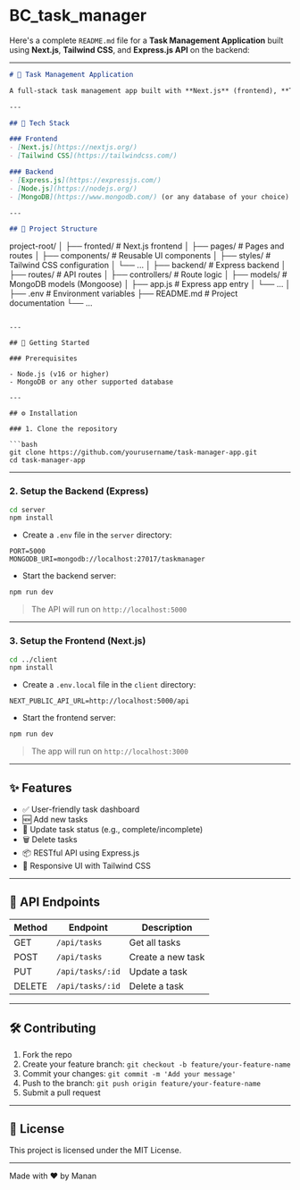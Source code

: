 # BC_task_manager

Here's a complete `README.md` file for a **Task Management Application** built using **Next.js**, **Tailwind CSS**, and **Express.js API** on the backend:

---

```markdown
# 📝 Task Management Application

A full-stack task management app built with **Next.js** (frontend), **Tailwind CSS** (styling), and **Express.js** (backend API). Users can create, update, delete, and track their tasks in a simple and responsive UI.

---

## 🔧 Tech Stack

### Frontend
- [Next.js](https://nextjs.org/)
- [Tailwind CSS](https://tailwindcss.com/)

### Backend
- [Express.js](https://expressjs.com/)
- [Node.js](https://nodejs.org/)
- [MongoDB](https://www.mongodb.com/) (or any database of your choice)

---

## 📁 Project Structure

```

project-root/
│
├── fronted/                # Next.js frontend
│   ├── pages/             # Pages and routes
│   ├── components/        # Reusable UI components
│   ├── styles/            # Tailwind CSS configuration
│   └── ...
│
├── backend/                # Express backend
│   ├── routes/            # API routes
│   ├── controllers/       # Route logic
│   ├── models/            # MongoDB models (Mongoose)
│   ├── app.js             # Express app entry
│   └── ...
│
├── .env                   # Environment variables
├── README.md              # Project documentation
└── ...

````

---

## 🚀 Getting Started

### Prerequisites

- Node.js (v16 or higher)
- MongoDB or any other supported database

---

## ⚙️ Installation

### 1. Clone the repository

```bash
git clone https://github.com/yourusername/task-manager-app.git
cd task-manager-app
````

---

### 2. Setup the Backend (Express)

```bash
cd server
npm install
```

* Create a `.env` file in the `server` directory:

```env
PORT=5000
MONGODB_URI=mongodb://localhost:27017/taskmanager
```

* Start the backend server:

```bash
npm run dev
```

> The API will run on `http://localhost:5000`

---

### 3. Setup the Frontend (Next.js)

```bash
cd ../client
npm install
```

* Create a `.env.local` file in the `client` directory:

```env
NEXT_PUBLIC_API_URL=http://localhost:5000/api
```

* Start the frontend server:

```bash
npm run dev
```

> The app will run on `http://localhost:3000`

---

## ✨ Features

* ✅ User-friendly task dashboard
* 🆕 Add new tasks
* 🔄 Update task status (e.g., complete/incomplete)
* 🗑️ Delete tasks
* 📦 RESTful API using Express.js
* 🎨 Responsive UI with Tailwind CSS

---

## 🧪 API Endpoints

| Method | Endpoint         | Description       |
| ------ | ---------------- | ----------------- |
| GET    | `/api/tasks`     | Get all tasks     |
| POST   | `/api/tasks`     | Create a new task |
| PUT    | `/api/tasks/:id` | Update a task     |
| DELETE | `/api/tasks/:id` | Delete a task     |

---

## 🛠️ Contributing

1. Fork the repo
2. Create your feature branch: `git checkout -b feature/your-feature-name`
3. Commit your changes: `git commit -m 'Add your message'`
4. Push to the branch: `git push origin feature/your-feature-name`
5. Submit a pull request

---

## 📄 License

This project is licensed under the MIT License.

---


Made with ❤️ by Manan


